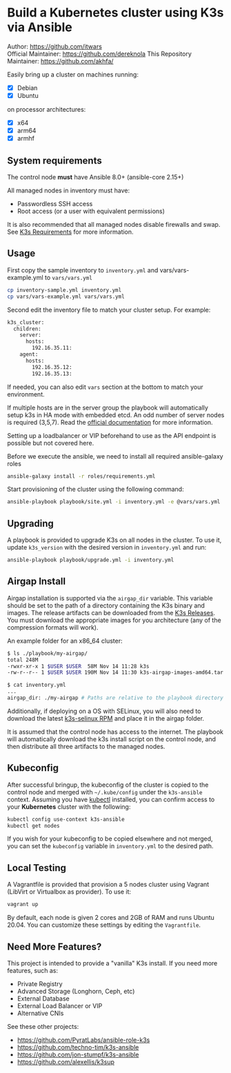# Build a Kubernetes cluster using K3s via Ansible

Author: <https://github.com/itwars>  
Official Maintainer: <https://github.com/dereknola>
This Repository Maintainer: <https://github.com/akhfa/>

Easily bring up a cluster on machines running:

- [X] Debian
- [X] Ubuntu

on processor architectures:

- [X] x64
- [X] arm64
- [X] armhf

## System requirements

The control node **must** have Ansible 8.0+ (ansible-core 2.15+)

All managed nodes in inventory must have:
- Passwordless SSH access
- Root access (or a user with equivalent permissions) 

It is also recommended that all managed nodes disable firewalls and swap. See [K3s Requirements](https://docs.k3s.io/installation/requirements) for more information.

## Usage

First copy the sample inventory to `inventory.yml` and vars/vars-example.yml to `vars/vars.yml`

```bash
cp inventory-sample.yml inventory.yml
cp vars/vars-example.yml vars/vars.yml
```

Second edit the inventory file to match your cluster setup. For example:
```bash
k3s_cluster:
  children:
    server:
      hosts:
        192.16.35.11:
    agent:
      hosts:
        192.16.35.12:
        192.16.35.13:
```

If needed, you can also edit `vars` section at the bottom to match your environment.

If multiple hosts are in the server group the playbook will automatically setup k3s in HA mode with embedded etcd.
An odd number of server nodes is required (3,5,7). Read the [official documentation](https://docs.k3s.io/datastore/ha-embedded) for more information.

Setting up a loadbalancer or VIP beforehand to use as the API endpoint is possible but not covered here.

Before we execute the ansible, we need to install all required ansible-galaxy roles
```bash
ansible-galaxy install -r roles/requirements.yml
```

Start provisioning of the cluster using the following command:

```bash
ansible-playbook playbook/site.yml -i inventory.yml -e @vars/vars.yml
```

## Upgrading

A playbook is provided to upgrade K3s on all nodes in the cluster. To use it, update `k3s_version` with the desired version in `inventory.yml` and run:

```bash
ansible-playbook playbook/upgrade.yml -i inventory.yml
```

## Airgap Install

Airgap installation is supported via the `airgap_dir` variable. This variable should be set to the path of a directory containing the K3s binary and images. The release artifacts can be downloaded from the [K3s Releases](https://github.com/k3s-io/k3s/releases). You must download the appropriate images for you architecture (any of the compression formats will work).

An example folder for an x86_64 cluster:
```bash
$ ls ./playbook/my-airgap/
total 248M
-rwxr-xr-x 1 $USER $USER  58M Nov 14 11:28 k3s
-rw-r--r-- 1 $USER $USER 190M Nov 14 11:30 k3s-airgap-images-amd64.tar.gz

$ cat inventory.yml
...
airgap_dir: ./my-airgap # Paths are relative to the playbook directory
```

Additionally, if deploying on a OS with SELinux, you will also need to download the latest [k3s-selinux RPM](https://github.com/k3s-io/k3s-selinux/releases/latest) and place it in the airgap folder.


It is assumed that the control node has access to the internet. The playbook will automatically download the k3s install script on the control node, and then distribute all three artifacts to the managed nodes. 

## Kubeconfig

After successful bringup, the kubeconfig of the cluster is copied to the control node  and merged with `~/.kube/config` under the `k3s-ansible` context.
Assuming you have [kubectl](https://kubernetes.io/docs/tasks/tools/#kubectl) installed, you can confirm access to your **Kubernetes** cluster with the following:

```bash
kubectl config use-context k3s-ansible
kubectl get nodes
```

If you wish for your kubeconfig to be copied elsewhere and not merged, you can set the `kubeconfig` variable in `inventory.yml` to the desired path.

## Local Testing

A Vagrantfile is provided that provision a 5 nodes cluster using Vagrant (LibVirt or Virtualbox as provider). To use it:

```bash
vagrant up
```

By default, each node is given 2 cores and 2GB of RAM and runs Ubuntu 20.04. You can customize these settings by editing the `Vagrantfile`.

## Need More Features?

This project is intended to provide a "vanilla" K3s install. If you need more features, such as:
- Private Registry
- Advanced Storage (Longhorn, Ceph, etc)
- External Database
- External Load Balancer or VIP
- Alternative CNIs

See these other projects:
- https://github.com/PyratLabs/ansible-role-k3s
- https://github.com/techno-tim/k3s-ansible
- https://github.com/jon-stumpf/k3s-ansible
- https://github.com/alexellis/k3sup
